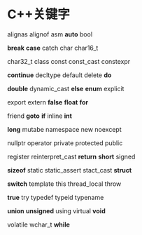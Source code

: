 # C++关键字

alignas	alignof	asm	 **auto**	bool

**break**	**case**	catch	char	char16_t

char32_t	class	const	const_cast	constexpr

**continue**	decltype	default	delete	**do**

**double**	dynamic_cast	**else**	**enum**	explicit

export	extern	**false**	**float**	**for**	

friend	**goto**	**if**	inline	**int**

**long**	mutabe	namespace	new	noexcept

nullptr	operator	private	protected	public

register	reinterpret_cast	**return**	**short**	signed

**sizeof**	static	static_assert	stact_cast	**struct**

**switch**	template	this	thread_local	throw

**true**	try	typedef	typeid	typename

**union**	**unsigned**	using	virtual	**void**

volatile	wchar_t	**while**